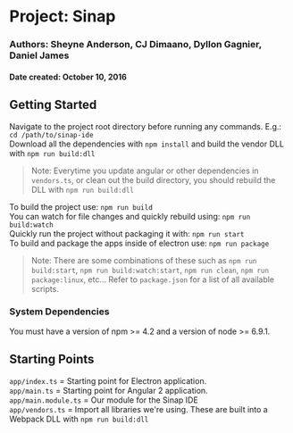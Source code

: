 # Project: Sinap
### Authors: Sheyne Anderson, CJ Dimaano, Dyllon Gagnier, Daniel James
#### Date created: October 10, 2016


## Getting Started

Navigate to the project root directory before running any commands. E.g.: `cd /path/to/sinap-ide`   
Download all the dependencies with `npm install` and build the vendor DLL with `npm run build:dll`
> Note: Everytime you update angular or other dependencies in `vendors.ts`, or clean out the build directory, you should rebuild the DLL with `npm run build:dll` 


To build the project use: `npm run build`  
You can watch for file changes and quickly rebuild using: `npm run build:watch`  
Quickly run the project without packaging it with: `npm run start`   
To build and package the apps inside of electron use: `npm run package`

> Note: There are some combinations of these such as `npm run build:start`, `npm run build:watch:start`, `npm run clean`, `npm run package:linux`, etc... Refer to `package.json` for a list of all available scripts.

### System Dependencies

You must have a version of npm >= 4.2 and a version of node >= 6.9.1.

## Starting Points
`app/index.ts` = Starting point for Electron application.  
`app/main.ts` = Starting point for Angular 2 application.  
`app/main.module.ts` = Our module for the Sinap IDE  
`app/vendors.ts` = Import all libraries we're using. These are built into a Webpack DLL with `npm run build:dll`
